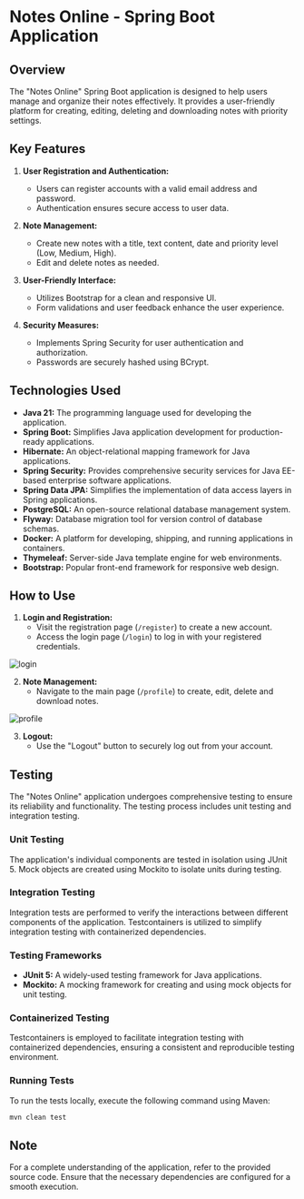 # Notes Online - Spring Boot Application

## Overview

The "Notes Online" Spring Boot application is designed to help users manage and organize their notes effectively. It provides a user-friendly platform for creating, editing, deleting and downloading notes with priority settings.

## Key Features

1. **User Registration and Authentication:**
   - Users can register accounts with a valid email address and password.
   - Authentication ensures secure access to user data.

2. **Note Management:**
   - Create new notes with a title, text content, date and priority level (Low, Medium, High).
   - Edit and delete notes as needed.

3. **User-Friendly Interface:**
   - Utilizes Bootstrap for a clean and responsive UI.
   - Form validations and user feedback enhance the user experience.

4. **Security Measures:**
   - Implements Spring Security for user authentication and authorization.
   - Passwords are securely hashed using BCrypt.

## Technologies Used
- **Java 21:** The programming language used for developing the application.
- **Spring Boot:** Simplifies Java application development for production-ready applications.
- **Hibernate:** An object-relational mapping framework for Java applications.
- **Spring Security:** Provides comprehensive security services for Java EE-based enterprise software applications.
- **Spring Data JPA:** Simplifies the implementation of data access layers in Spring applications.
- **PostgreSQL:** An open-source relational database management system.
- **Flyway:** Database migration tool for version control of database schemas.
- **Docker:** A platform for developing, shipping, and running applications in containers.
- **Thymeleaf:** Server-side Java template engine for web environments.
- **Bootstrap:** Popular front-end framework for responsive web design.

## How to Use

1. **Login and Registration:**
   - Visit the registration page (`/register`) to create a new account.
   - Access the login page (`/login`) to log in with your registered credentials.
  
  ![login](https://github.com/Scream274/NotesOnline/assets/108679243/100c0a6d-e578-42b3-b0a4-0240bc775d92)

2. **Note Management:**
   - Navigate to the main page (`/profile`) to create, edit, delete and download notes.

  
  ![profile](https://github.com/Scream274/NotesOnline/assets/108679243/93d88bb6-0c2a-48ba-9220-f71df3579bcd)

3. **Logout:**
   - Use the "Logout" button to securely log out from your account.

## Testing

The "Notes Online" application undergoes comprehensive testing to ensure its reliability and functionality. The testing process includes unit testing and integration testing.

### Unit Testing

The application's individual components are tested in isolation using JUnit 5. Mock objects are created using Mockito to isolate units during testing.

### Integration Testing

Integration tests are performed to verify the interactions between different components of the application. Testcontainers is utilized to simplify integration testing with containerized dependencies.

### Testing Frameworks

- **JUnit 5:** A widely-used testing framework for Java applications.
- **Mockito:** A mocking framework for creating and using mock objects for unit testing.

### Containerized Testing

Testcontainers is employed to facilitate integration testing with containerized dependencies, ensuring a consistent and reproducible testing environment.

### Running Tests

To run the tests locally, execute the following command using Maven:


```bash
mvn clean test
```
## Note

For a complete understanding of the application, refer to the provided source code. Ensure that the necessary dependencies are configured for a smooth execution.
